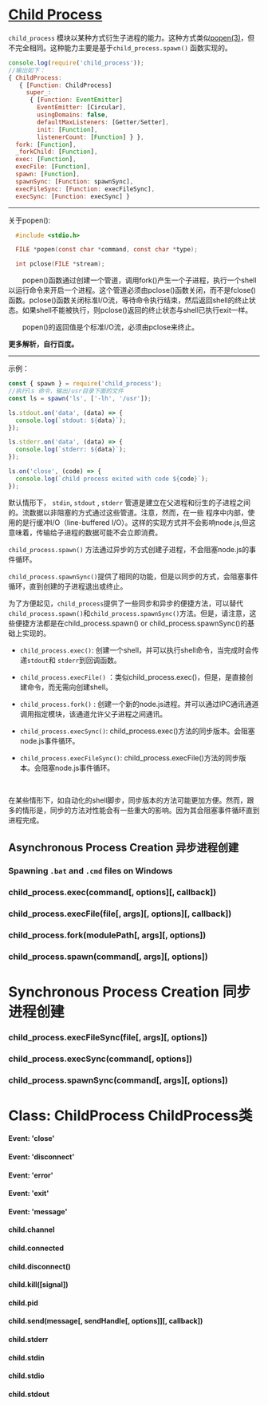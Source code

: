 # [Child Process](https://nodejs.org/dist/latest-v8.x/docs/api/child_process.html#child_process_child_process)

`child_process` 模块以某种方式衍生子进程的能力。这种方式类似[popen(3)](http://man7.org/linux/man-pages/man3/popen.3.html)，但不完全相同。这种能力主要是基于`child_process.spawn()` 函数实现的。

```javascript
console.log(require('child_process'));
//输出如下：
{ ChildProcess:
   { [Function: ChildProcess]
     super_:
      { [Function: EventEmitter]
        EventEmitter: [Circular],
        usingDomains: false,
        defaultMaxListeners: [Getter/Setter],
        init: [Function],
        listenerCount: [Function] } },
  fork: [Function],
  _forkChild: [Function],
  exec: [Function],
  execFile: [Function],
  spawn: [Function],
  spawnSync: [Function: spawnSync],
  execFileSync: [Function: execFileSync],
  execSync: [Function: execSync] }
```



----

关于popen(): 

```c
  #include <stdio.h>

  FILE *popen(const char *command, const char *type);

  int pclose(FILE *stream);
```

　　popen()函数通过创建一个管道，调用fork()产生一个子进程，执行一个shell以运行命令来开启一个进程。这个管道必须由pclose()函数关闭，而不是fclose()函数。pclose()函数关闭标准I/O流，等待命令执行结束，然后返回shell的终止状态。如果shell不能被执行，则pclose()返回的终止状态与shell已执行exit一样。

　　popen()的返回值是个标准I/O流，必须由pclose来终止。

**更多解析，自行百度。**

----

示例：

```javascript
const { spawn } = require('child_process');
//执行ls 命令，输出/usr目录下面的文件
const ls = spawn('ls', ['-lh', '/usr']);

ls.stdout.on('data', (data) => {
  console.log(`stdout: ${data}`);
});

ls.stderr.on('data', (data) => {
  console.log(`stderr: ${data}`);
});

ls.on('close', (code) => {
  console.log(`child process exited with code ${code}`);
});
```



默认情形下， `stdin`, `stdout` , `stderr` 管道是建立在父进程和衍生的子进程之间的。流数据以非阻塞的方式通过这些管道。注意，然而，在一些 程序中内部，使用的是行缓冲I/O（line-buffered I/O）。这样的实现方式并不会影响node.js,但这意味着，传输给子进程的数据可能不会立即消费。



 `child_process.spawn()` 方法通过异步的方式创建子进程，不会阻塞node.js的事件循环。

`child_process.spawnSync()`提供了相同的功能，但是以同步的方式，会阻塞事件循环，直到创建的子进程退出或终止。



为了方便起见，`child_process`提供了一些同步和异步的便捷方法，可以替代`child_process.spawn()`和`child_process.spawnSync()`方法。但是，请注意，这些便捷方法都是在child_process.spawn() or child_process.spawnSync()的基础上实现的。



- `child_process.exec()`:  创建一个shell，并可以执行shell命令，当完成时会传递`stdout`和  `stderr`到回调函数。

- `child_process.execFile()` ：类似child_process.exec()，但是，是直接创建命令，而无需向创建shell。

- `child_process.fork()` : 创建一个新的node.js进程。并可以通过IPC通讯通道调用指定模块，该通道允许父子进程之间通讯。

- `child_process.execSync()`: child_process.exec()方法的同步版本。会阻塞node.js事件循环。

- `child_process.execFileSync()`: child_process.execFile()方法的同步版本。会阻塞node.js事件循环。

  ​

在某些情形下，如自动化的shell脚步，同步版本的方法可能更加方便。然而，跟多的情形是，同步的方法对性能会有一些重大的影响。因为其会阻塞事件循环直到进程完成。



## Asynchronous Process Creation 异步进程创建



### Spawning `.bat` and `.cmd` files on Windows



### child_process.exec(command[, options][, callback])



###  child_process.execFile(file[, args][, options][, callback])



### child_process.fork(modulePath[, args][, options])



### child_process.spawn(command[, args][, options])



#  Synchronous Process Creation 同步进程创建



### child_process.execFileSync(file[, args][, options])



### child_process.execSync(command[, options])



### child_process.spawnSync(command[, args][, options])



# Class: ChildProcess   ChildProcess类 

#### Event: 'close'

#### Event: 'disconnect'

#### Event: 'error'

#### Event: 'exit'

#### Event: 'message'

#### child.channel

#### child.connected

#### child.disconnect()

#### child.kill([signal])

#### child.pid

#### child.send(message[, sendHandle[, options]][, callback])

#### child.stderr

#### child.stdin

#### child.stdio

#### child.stdout
